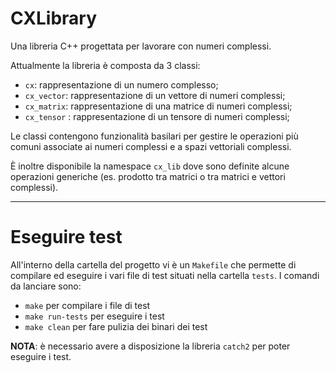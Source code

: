 # CXLibrary

Una libreria C++ progettata per lavorare con numeri complessi.

Attualmente la libreria è composta da 3 classi:
- `cx`: rappresentazione di un numero complesso;
- `cx_vector`: rappresentazione di un vettore di numeri complessi;
- `cx_matrix`: rappresentazione di una matrice di numeri complessi;
- `cx_tensor` :  rappresentazione di un tensore di numeri complessi;

Le classi contengono funzionalità basilari per gestire le operazioni più comuni associate ai numeri complessi e a spazi vettoriali complessi.

È inoltre disponibile la namespace `cx_lib` dove sono definite alcune operazioni generiche (es. prodotto tra matrici o tra matrici e vettori complessi).

***

# Eseguire test

All'interno della cartella del progetto vi è un `Makefile` che permette di compilare ed eseguire i vari file di test situati nella cartella `tests`. I comandi da lanciare sono:
- `make` per compilare i file di test
- `make run-tests` per eseguire i test
- `make clean` per fare pulizia dei binari dei test

**NOTA**: è necessario avere a disposizione la libreria `catch2` per poter eseguire i test.
